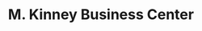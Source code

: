 ---
title: "M. Kinney Business Center"
url: /monrovia/m-kinney-business-center/
shop: Elektronik
---